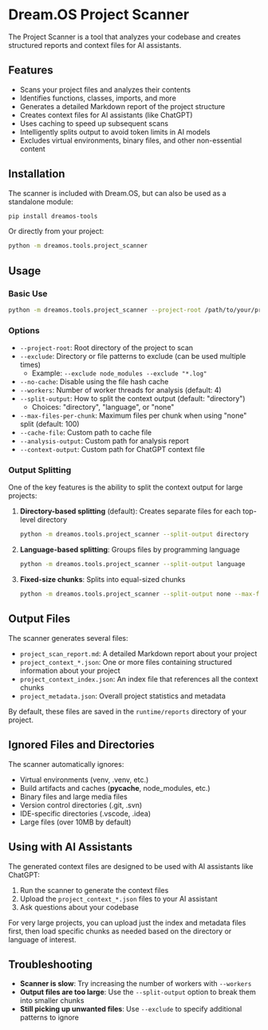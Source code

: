 # Dream.OS Project Scanner

The Project Scanner is a tool that analyzes your codebase and creates structured reports and context files for AI assistants.

## Features

- Scans your project files and analyzes their contents
- Identifies functions, classes, imports, and more
- Generates a detailed Markdown report of the project structure
- Creates context files for AI assistants (like ChatGPT)
- Uses caching to speed up subsequent scans
- Intelligently splits output to avoid token limits in AI models
- Excludes virtual environments, binary files, and other non-essential content

## Installation

The scanner is included with Dream.OS, but can also be used as a standalone module:

```bash
pip install dreamos-tools
```

Or directly from your project:

```bash
python -m dreamos.tools.project_scanner
```

## Usage

### Basic Use

```bash
python -m dreamos.tools.project_scanner --project-root /path/to/your/project
```

### Options

- `--project-root`: Root directory of the project to scan
- `--exclude`: Directory or file patterns to exclude (can be used multiple times)
  - Example: `--exclude node_modules --exclude "*.log"`
- `--no-cache`: Disable using the file hash cache
- `--workers`: Number of worker threads for analysis (default: 4)
- `--split-output`: How to split the context output (default: "directory")
  - Choices: "directory", "language", or "none"
- `--max-files-per-chunk`: Maximum files per chunk when using "none" split (default: 100)
- `--cache-file`: Custom path to cache file
- `--analysis-output`: Custom path for analysis report
- `--context-output`: Custom path for ChatGPT context file

### Output Splitting

One of the key features is the ability to split the context output for large projects:

1. **Directory-based splitting** (default): Creates separate files for each top-level directory
   ```bash
   python -m dreamos.tools.project_scanner --split-output directory
   ```

2. **Language-based splitting**: Groups files by programming language
   ```bash
   python -m dreamos.tools.project_scanner --split-output language
   ```

3. **Fixed-size chunks**: Splits into equal-sized chunks
   ```bash
   python -m dreamos.tools.project_scanner --split-output none --max-files-per-chunk 50
   ```

## Output Files

The scanner generates several files:

- `project_scan_report.md`: A detailed Markdown report about your project
- `project_context_*.json`: One or more files containing structured information about your project
- `project_context_index.json`: An index file that references all the context chunks
- `project_metadata.json`: Overall project statistics and metadata

By default, these files are saved in the `runtime/reports` directory of your project.

## Ignored Files and Directories

The scanner automatically ignores:

- Virtual environments (venv, .venv, etc.)
- Build artifacts and caches (__pycache__, node_modules, etc.)
- Binary files and large media files
- Version control directories (.git, .svn)
- IDE-specific directories (.vscode, .idea)
- Large files (over 10MB by default)

## Using with AI Assistants

The generated context files are designed to be used with AI assistants like ChatGPT:

1. Run the scanner to generate the context files
2. Upload the `project_context_*.json` files to your AI assistant
3. Ask questions about your codebase

For very large projects, you can upload just the index and metadata files first, then load specific chunks as needed based on the directory or language of interest.

## Troubleshooting

- **Scanner is slow**: Try increasing the number of workers with `--workers`
- **Output files are too large**: Use the `--split-output` option to break them into smaller chunks
- **Still picking up unwanted files**: Use `--exclude` to specify additional patterns to ignore 